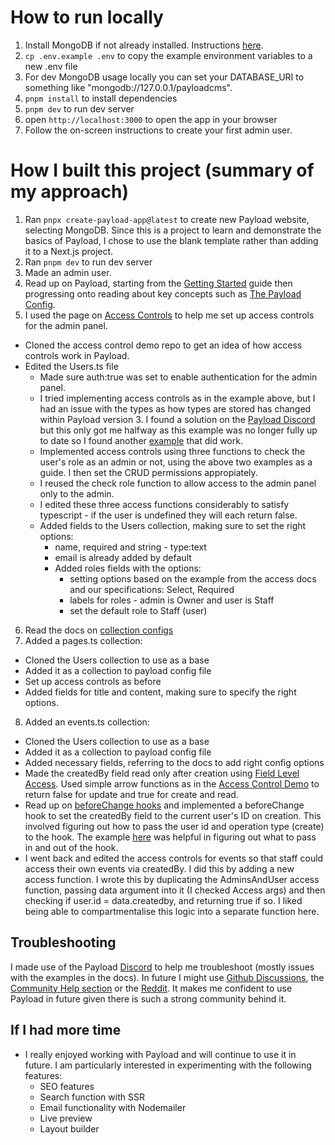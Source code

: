 # How to run locally

1. Install MongoDB if not already installed. Instructions [here](https://www.mongodb.com/docs/manual/installation/).
2. `cp .env.example .env` to copy the example environment variables to a new .env file
3. For dev MongoDB usage locally you can set your DATABASE_URI to something like "mongodb://127.0.0.1/payloadcms".
4. `pnpm install` to install dependencies
5. `pnpm dev` to run dev server
6. open `http://localhost:3000` to open the app in your browser
7. Follow the on-screen instructions to create your first admin user.

# How I built this project (summary of my approach)

1. Ran `pnpx create-payload-app@latest` to create new Payload website, selecting MongoDB. Since this is a project to learn and demonstrate the basics of Payload, I chose to use the blank template rather than adding it to a Next.js project.
2. Ran `pnpm dev` to run dev server
3. Made an admin user.
4. Read up on Payload, starting from the [Getting Started](https://payloadcms.com/docs/getting-started/installation) guide then progressing onto reading about key concepts such as [The Payload Config](https://payloadcms.com/docs/configuration/overview).
5. I used the page on [Access Controls](https://payloadcms.com/docs/access-control/overview) to help me set up access controls for the admin panel.

- Cloned the access control demo repo to get an idea of how access controls work in Payload.
- Edited the Users.ts file
  - Made sure auth:true was set to enable authentication for the admin panel.
  - I tried implementing access controls as in the example above, but I had an issue with the types as how types are stored has changed within Payload version 3. I found a solution on the [Payload Discord](https://discord.com/channels/967097582721572934/1357468938564403382/1357468938564403382) but this only got me halfway as this example was no longer fully up to date so I found another [example](https://discord.com/channels/967097582721572934/1306486478859145256/1306849389511184456) that did work.
  - Implemented access controls using three functions to check the user's role as an admin or not, using the above two examples as a guide. I then set the CRUD permissions appropiately.
  - I reused the check role function to allow access to the admin panel only to the admin.
  - I edited these three access functions considerably to satisfy typescript - if the user is undefined they will each return false.
  - Added fields to the Users collection, making sure to set the right options:
    - name, required and string - type:text
    - email is already added by default
    - Added roles fields with the options:
      - setting options based on the example from the access docs and our specifications: Select, Required
      - labels for roles - admin is Owner and user is Staff
      - set the default role to Staff (user)

6. Read the docs on [collection configs](https://payloadcms.com/docs/configuration/collections)
7. Added a pages.ts collection:

- Cloned the Users collection to use as a base
- Added it as a collection to payload config file
- Set up access controls as before
- Added fields for title and content, making sure to specify the right options.

8. Added an events.ts collection:

- Cloned the Users collection to use as a base
- Added it as a collection to payload config file
- Added necessary fields, referring to the docs to add right config options
- Made the createdBy field read only after creation using [Field Level Access](https://payloadcms.com/docs/access-control/fields). Used simple arrow functions as in the [Access Control Demo](https://github.com/payloadcms/access-control-demo/blob/master/src/collections/ContactRequests.ts) to return false for update and true for create and read.
- Read up on [beforeChange hooks](https://payloadcms.com/docs/hooks/beforechange) and implemented a beforeChange hook to set the createdBy field to the current user's ID on creation. This involved figuring out how to pass the user id and operation type (create) to the hook. The example [here](https://payloadcms.com/community-help/github/how-to-add-audit-info-like-createdby-and-updatedby-similar-to-createdat-and-updatedat) was helpful in figuring out what to pass in and out of the hook.
- I went back and edited the access controls for events so that staff could access their own events via createdBy. I did this by adding a new access function. I wrote this by duplicating the AdminsAndUser access function, passing data argument into it (I checked Access args) and then checking if user.id = data.createdby, and returning true if so. I liked being able to compartmentalise this logic into a separate function here.

## Troubleshooting

I made use of the Payload [Discord](https://discord.com/invite/payload) to help me troubleshoot (mostly issues with the examples in the docs). In future I might use [Github Discussions](https://github.com/payloadcms/payload/discussions), the [Community Help section](https://payloadcms.com/community-help) or the [Reddit](https://www.reddit.com/r/PayloadCMS/). It makes me confident to use Payload in future given there is such a strong community behind it.

## If I had more time

- I really enjoyed working with Payload and will continue to use it in future. I am particularly interested in experimenting with the following features:
  - SEO features
  - Search function with SSR
  - Email functionality with Nodemailer
  - Live preview
  - Layout builder
